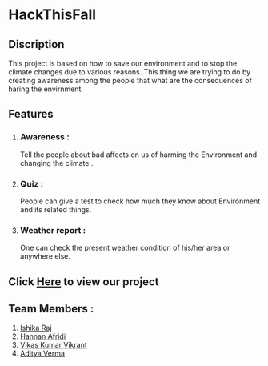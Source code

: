 # HackThisFall

## Discription
This project is based on how to save our environment and to stop the climate changes due to various reasons.
This thing we are trying to do by creating awareness among the people that what are the consequences of haring the envirnment.

## Features
1. ### Awareness : 
      Tell the people about bad affects on us of harming the Environment and changing the climate .

2. ### Quiz : 
      People can give a test to check how much they know about Environment and its related things.

3. ### Weather report : 
      One can check the present weather condition of his/her area or anywhere else.

 ## Click [Here](https://ishika1501.github.io/HackThisFall/) to view our project

## Team Members :
1. [Ishika Raj](https://github.com/ishika1501)
2. [Hannan Afridi](https://github.com/afridihannan)
3. [Vikas Kumar Vikrant](https://github.com/vvikrant456)
4. [Aditya Verma](https://github.com/vermastra)

